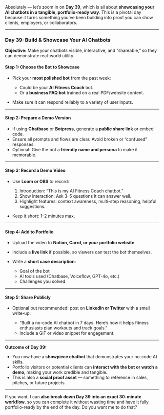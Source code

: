 Absolutely — let’s zoom in on **Day 39**, which is all about **showcasing your AI chatbots in a tangible, portfolio-ready way**. This is a pivotal day because it turns something you’ve been building into proof you can show clients, employers, or collaborators.

---

### **Day 39: Build & Showcase Your AI Chatbots**

**Objective:** Make your chatbots visible, interactive, and “shareable,” so they can demonstrate real-world utility.

#### **Step 1: Choose the Bot to Showcase**

* Pick your **most polished bot** from the past week:

  * Could be your **AI Fitness Coach** bot.
  * Or a **business FAQ bot** trained on a real PDF/website content.
* Make sure it can respond reliably to a variety of user inputs.

---

#### **Step 2: Prepare a Demo Version**

* If using **Chatbase** or **Botpress**, generate a **public share link** or embed code.
* Ensure all prompts and flows are clear. Avoid broken or “confused” responses.
* Optional: Give the bot a **friendly name and persona** to make it memorable.

---

#### **Step 3: Record a Demo Video**

* Use **Loom or OBS** to record:

  1. Introduction: “This is my AI Fitness Coach chatbot.”
  2. Show interaction: Ask 3–5 questions it can answer well.
  3. Highlight features: context awareness, multi-step reasoning, helpful suggestions.
* Keep it short: 1–2 minutes max.

---

#### **Step 4: Add to Portfolio**

* Upload the video to **Notion, Carrd, or your portfolio website**.
* Include a **live link** if possible, so viewers can test the bot themselves.
* Write a **short case description**:

  * Goal of the bot
  * AI tools used (Chatbase, Voiceflow, GPT-4o, etc.)
  * Challenges you solved

---

#### **Step 5: Share Publicly**

* Optional but recommended: post on **LinkedIn or Twitter** with a small write-up:

  * “Built a no-code AI chatbot in 7 days. Here’s how it helps fitness enthusiasts plan workouts and track goals.”
  * Include a GIF or video snippet for engagement.

---

**Outcome of Day 39:**

* You now have a **showpiece chatbot** that demonstrates your no-code AI skills.
* Portfolio visitors or potential clients can **interact with the bot or watch a demo**, making your work credible and tangible.
* This is also a **social proof asset** — something to reference in sales, pitches, or future projects.

---

If you want, I can **also break down Day 39 into an exact 30-minute workflow**, so you can complete it without wasting time and have it fully portfolio-ready by the end of the day. Do you want me to do that?
